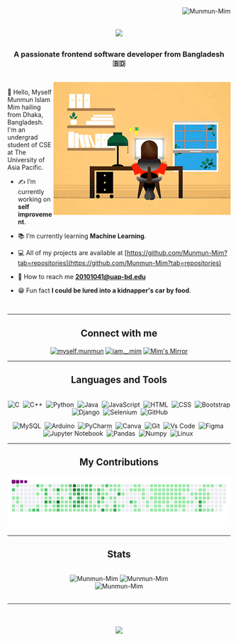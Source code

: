 <img align="right" src="https://komarev.com/ghpvc/?username=Munmun-Mim" alt="Munmun-Mim" />

<h1 align="center">
   <img src="https://readme-typing-svg.herokuapp.com/?font=Bree+Serif&size=35&center=true&vCenter=true&width=500&height=70&duration=4000&lines=Hi+There!+👋;+I'm+Munmun+Islam+Mim+!;" />
</h1>

<h3 align="center">A passionate frontend software developer from Bangladesh 🇧🇩</h3>
<br/>

<img alter = "coding" align = "right" width = "400" src = "gif1.gif" >

:wave: Hello, Myself Munmun Islam Mim hailing from Dhaka, Bangladesh. I'm an undergrad student of CSE at The University of Asia Pacific.

- ✍️ I’m currently working on **self improvement**.

- 📚 I’m currently learning **Machine Learning**.

- 💻 All of my projects are available at [https://github.com/Munmun-Mim?tab=repositories](https://github.com/Munmun-Mim?tab=repositories)

- 📧 How to reach me **20101041@uap-bd.edu**

- 😁 Fun fact **I could be lured into a kidnapper's car by food**.

<br/>

 <hr/>

<h2 align="center">Connect with me</h2>

<p align="center">
<a href="https://fb.com/myself.munmun" target="blank"><img align="center" src="https://raw.githubusercontent.com/rahuldkjain/github-profile-readme-generator/master/src/images/icons/Social/facebook.svg" alt="myself.munmun" height="30" width="40" /></a>
<a href="https://instagram.com/iam._.mim" target="blank"><img align="center" src="https://raw.githubusercontent.com/rahuldkjain/github-profile-readme-generator/master/src/images/icons/Social/instagram.svg" alt="iam._.mim" height="30" width="40" /></a>
<a href="https://www.youtube.com/@MimsMirror" target="blank"><img align="center" src="https://raw.githubusercontent.com/rahuldkjain/github-profile-readme-generator/master/src/images/icons/Social/youtube.svg" alt="Mim's Mirror" height="30" width="40" /></a>
</p>
<hr/>

<h2 align="center">Languages and Tools</h2>
<br/>

<div align=center>
  <img src="https://cdn.jsdelivr.net/gh/devicons/devicon/icons/c/c-original.svg" title="C" alt="C" width="40" height="40"/>&nbsp;
  <img src="https://cdn.jsdelivr.net/gh/devicons/devicon/icons/cplusplus/cplusplus-original.svg" title="C++" alt="C++" width="40" height="40"/>&nbsp;
  <img src="https://cdn.jsdelivr.net/gh/devicons/devicon/icons/python/python-original.svg" title="Python" alt="Python" width="40" height="40"/>&nbsp;
  <img src="https://cdn.jsdelivr.net/gh/devicons/devicon/icons/java/java-original-wordmark.svg" title="Java" alt="Java" width="40" height="40"/>&nbsp;
  <img src="https://cdn.jsdelivr.net/gh/devicons/devicon/icons/javascript/javascript-original.svg" title="JavaScript" alt="JavaScript" width="40" height="40"/>&nbsp;
  <img src="https://cdn.jsdelivr.net/gh/devicons/devicon/icons/html5/html5-original.svg" title="HTML" alt="HTML" width="40" height="40"/>&nbsp;
  <img src="https://cdn.jsdelivr.net/gh/devicons/devicon/icons/css3/css3-original.svg" title="CSS" alt="CSS" width="40" height="40"/>&nbsp;
  <img src="https://cdn.jsdelivr.net/gh/devicons/devicon/icons/bootstrap/bootstrap-original.svg" title="Bootstrap" alt="Bootstrap" width="40" height="40"/>&nbsp;
  <img src="https://cdn.jsdelivr.net/gh/devicons/devicon/icons/django/django-plain.svg" title="Django" alt="Django" width="40" height="40"/>&nbsp;
  <img src="https://cdn.jsdelivr.net/gh/devicons/devicon/icons/selenium/selenium-original.svg" title="Selenium" alt="Selenium" width="40" height="40"/>&nbsp;
  <img src="https://cdn.jsdelivr.net/gh/devicons/devicon/icons/github/github-original.svg" title="GitHub" alt="GitHub" width="40" height="40"/>&nbsp;
   
  <img src="https://cdn.jsdelivr.net/gh/devicons/devicon/icons/mysql/mysql-plain.svg" title="MySQL" alt="MySQL" width="40" height="40"/>&nbsp;
  <img src="https://cdn.jsdelivr.net/gh/devicons/devicon/icons/arduino/arduino-original.svg" title="Arduino" alt="Arduino" width="40" height="40"/>&nbsp;
  <img src="https://cdn.jsdelivr.net/gh/devicons/devicon/icons/pycharm/pycharm-original.svg" title="PyCharm" alt="PyCharm" width="40" height="40"/>&nbsp;
  <img src="https://cdn.jsdelivr.net/gh/devicons/devicon/icons/canva/canva-original.svg" title="Canva" alt="Canva" width="40" height="40"/>&nbsp;
  <img src="https://cdn.jsdelivr.net/gh/devicons/devicon/icons/git/git-plain.svg" title="Git" alt="Git" width="40" height="40"/>&nbsp;
  <img src="https://cdn.jsdelivr.net/gh/devicons/devicon/icons/vscode/vscode-original.svg" title="Vs Code" alt="Vs Code" width="40" height="40"/>&nbsp;
  <img src="https://cdn.jsdelivr.net/gh/devicons/devicon/icons/figma/figma-original.svg" title="Figma" alt="Figma" width="40" height="40"/>&nbsp;
  <img src="https://cdn.jsdelivr.net/gh/devicons/devicon/icons/jupyter/jupyter-original-wordmark.svg" title="Jupyter Notebook" alt="Jupyter Notebook" width="40" height="40"/>&nbsp;
  <img src="https://cdn.jsdelivr.net/gh/devicons/devicon/icons/pandas/pandas-original.svg" title="Pandas" alt="Pandas" width="40" height="40"/>&nbsp;
  <img src="https://cdn.jsdelivr.net/gh/devicons/devicon/icons/numpy/numpy-original.svg" title="Numpy" alt="Numpy" width="40" height="40"/>&nbsp;
  <img src="https://cdn.jsdelivr.net/gh/devicons/devicon/icons/linux/linux-original.svg" title="Linux" alt="Linux" width="40" height="40"/>&nbsp;
</div>
<hr/>

<div align="center">
  <h2>My Contributions</h2>
  <img alt="Snake eating my Contributions" src="gif2.gif" />
 <br/>
</div>
<hr/>

<h2 align="center">Stats</h2>
<br>
<div align=center>
  <img height="160em" src="https://github-readme-stats.vercel.app/api?username=Munmun-Mim&show_icons=true&locale=en" alt="Munmun-Mim" />
  <img height="160em" src="https://github-readme-streak-stats.herokuapp.com/?user=Munmun-Mim&" alt="Munmun-Mim" />
  <br/>
  <img height="160em" src="https://github-readme-stats.vercel.app/api/top-langs?username=Munmun-Mim&show_icons=true&locale=en&layout=compact" alt="Munmun-Mim" />
</div>
<br/>

<hr/>

<h1 align="center">
    <img src="https://readme-typing-svg.herokuapp.com/?font=Bree+Serif&size=35&center=true&vCenter=true&width=500&height=70&duration=4000&lines=Thanks+for+visiting+!;Have+a+nice+day!+💙">
</h1>
